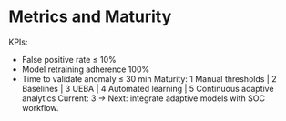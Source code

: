 # Metrics and Maturity
KPIs:
- False positive rate ≤ 10%
- Model retraining adherence 100%
- Time to validate anomaly ≤ 30 min
Maturity:
1 Manual thresholds | 2 Baselines | 3 UEBA | 4 Automated learning | 5 Continuous adaptive analytics
Current: 3 → Next: integrate adaptive models with SOC workflow.
